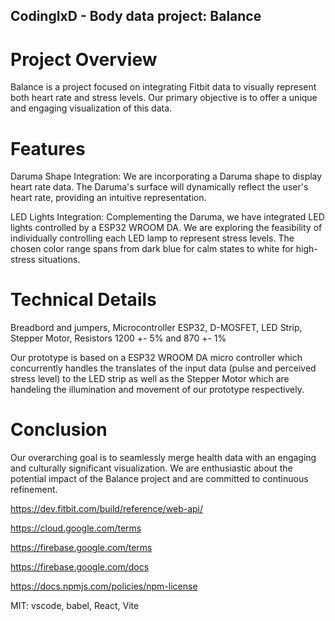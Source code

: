 ## CodingIxD - Body data project: Balance


# Project Overview
Balance is a project focused on integrating Fitbit data to visually represent both heart rate and stress levels. Our primary objective is to offer a unique and engaging visualization of this data.

# Features
Daruma Shape Integration: We are incorporating a Daruma shape to display heart rate data. The Daruma's surface will dynamically reflect the user's heart rate, providing an intuitive representation.

LED Lights Integration: Complementing the Daruma, we have integrated LED lights controlled by a ESP32 ­WROOM ­DA. We are exploring the feasibility of individually controlling each LED lamp to represent stress levels. The chosen color range spans from dark blue for calm states to white for high-stress situations.

# Technical Details
Breadbord and jumpers, Microcontroller ESP32, D-MOSFET, LED Strip, Stepper Motor, Resistors 1200 +- 5% and 870 +- 1%

Our prototype is based on a ESP32 ­WROOM ­DA micro controller which concurrently handles the translates of the input data (pulse and perceived stress level) to the LED strip as well as the Stepper Motor which are handeling the illumination and movement of our prototype respectively.

# Conclusion
Our overarching goal is to seamlessly merge health data with an engaging and culturally significant visualization. We are enthusiastic about the potential impact of the Balance project and are committed to continuous refinement.


https://dev.fitbit.com/build/reference/web-api/

https://cloud.google.com/terms

https://firebase.google.com/terms

https://firebase.google.com/docs

https://docs.npmjs.com/policies/npm-license

MIT: vscode, babel, React, Vite
